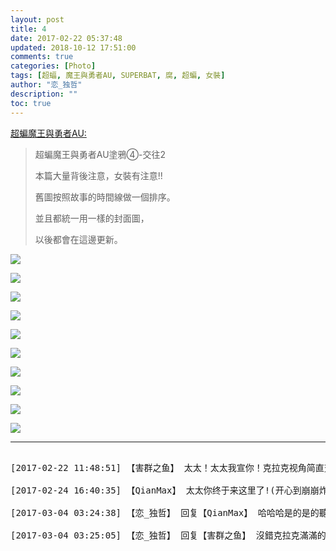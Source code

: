 ```yaml
---
layout: post
title: 4
date: 2017-02-22 05:37:48
updated: 2018-10-12 17:51:00
comments: true
categories: [Photo]
tags: [超蝠, 魔王與勇者AU, SUPERBAT, 腐, 超蝙, 女裝]
author: "恋_独哲"
description: ""
toc: true
---
```


<p reblogfrom="reblogfrom"  ><a target="_blank" href="http://superbatdemogorgonandthebrave.lofter.com/post/1eb6db1d_e5c9fcb"  >超蝙魔王與勇者AU:</a></p> 
<blockquote> 
 <p>超蝙魔王與勇者AU塗鴉④-交往2</p> 
 <p>本篇大量背後注意，女裝有注意!!</p> 
 <p>舊圖按照故事的時間線做一個排序。</p> 
 <p>並且都統一用一樣的封面圖，</p> 
 <p>以後都會在這邊更新。</p> 
</blockquote>

![](https://raw.githubusercontent.com/alicewish/maple50821/master/img_YW5MWVN1NEpoZFcrQVVRVVU2MHBEVEVoUUhlTVdnN045K2ZZTjBvYUhFQWc0TzZ2cUd1dWJBPT0.jpg)

![](https://raw.githubusercontent.com/alicewish/maple50821/master/img_YW5MWVN1NEpoZFcrQVVRVVU2MHBEUW5uV3BFc2RjN0k1ekE2dmFkM1ptVSsxdVQ1TzloaHJ3PT0.jpg)

![](https://raw.githubusercontent.com/alicewish/maple50821/master/img_YW5MWVN1NEpoZFcrQVVRVVU2MHBEZEJIMzBub0Vtdms1d2ZnT0paTDBoelIwa0NoQU4xRmd3PT0.jpg)

![](https://raw.githubusercontent.com/alicewish/maple50821/master/img_YW5MWVN1NEpoZFcrQVVRVVU2MHBEYXk0YmowekFzN0x6NWpuVG5GanFTOGYza1VsR3plemFnPT0.jpg)

![](https://raw.githubusercontent.com/alicewish/maple50821/master/img_YW5MWVN1NEpoZFcrQVVRVVU2MHBEWEJyb0ozZ3BrUUpDLzROY0VrRmt5QWF5OTFjd0IzZ2JBPT0.jpg)

![](https://raw.githubusercontent.com/alicewish/maple50821/master/img_YW5MWVN1NEpoZFcrQVVRVVU2MHBEVnNtTzBLNXkyTVROMlY3TXpKeTZRMkJLVG9qcFRGaXl3PT0.jpg)

![](https://raw.githubusercontent.com/alicewish/maple50821/master/img_YW5MWVN1NEpoZFcrQVVRVVU2MHBEVy93SHBKalFpdmpWMUYvTXo5Q2Yxam5PVlo3eEVwc0hRPT0.jpg)

![](https://raw.githubusercontent.com/alicewish/maple50821/master/img_YW5MWVN1NEpoZFcrQVVRVVU2MHBEVnh1eCt1ZmZrT3ZUcitma2VIdGhOZXdYUXZrb1EvdTdBPT0.jpg)

![](https://raw.githubusercontent.com/alicewish/maple50821/master/img_YW5MWVN1NEpoZFcrQVVRVVU2MHBEYXlrY0s1TExjZllpOENkY2hJSVRuWkt5eU9xRXFTNCtnPT0.jpg)

![](https://raw.githubusercontent.com/alicewish/maple50821/master/img_YW5MWVN1NEpoZFcrQVVRVVU2MHBEWUZJOFpyNHZQNzBJOCtBVWlaMTJvbDlrRlo5MlUvbXh3PT0.jpg)

---

<pre>

[2017-02-22 11:48:51] 【害群之鱼】 太太！太太我宣你！克拉克视角简直充满占有欲，裙子和尾巴也……！

[2017-02-24 16:40:35] 【QianMax】 太太你终于来这里了!(开心到崩崩炸⊙▽⊙)

[2017-03-04 03:24:38] 【恋_独哲】 回复【QianMax】 哈哈哈是的是的聽說這裡看圖方便我就過來了。

[2017-03-04 03:25:05] 【恋_独哲】 回复【害群之鱼】 沒錯克拉克滿滿的佔有慾呢！

</pre>